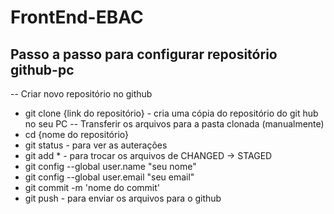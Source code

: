 # FrontEnd-EBAC

## Passo a passo para configurar repositório github-pc
-- Criar novo repositório no github
- git clone {link do repositório} - cria uma cópia do repositório do git hub no seu PC
-- Transferir os arquivos para a pasta clonada (manualmente)
- cd {nome do repositório}
- git status - para ver as auterações
- git add * - para trocar os arquivos de CHANGED -> STAGED 
- git config --global user.name "seu nome"
- git config --global user.email "seu email"
- git commit -m 'nome do commit'
- git push - para enviar os arquivos para o github
